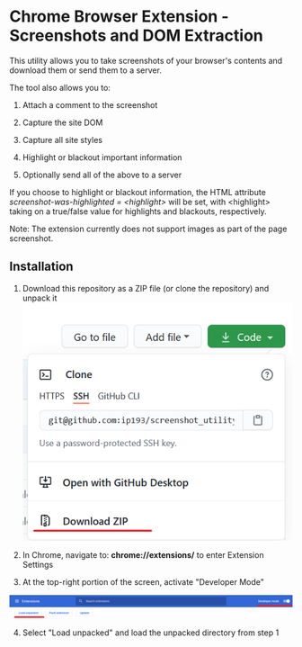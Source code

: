 # Chrome Browser Extension - Screenshots and DOM Extraction



This utility allows you to take screenshots of your browser's contents and download them or send them to a server.

The tool also allows you to: 

1. Attach a comment to the screenshot

2. Capture the site DOM

3. Capture all site styles

4. Highlight or blackout important information

4. Optionally send all of the above to a server

If you choose to highlight or blackout information, the HTML attribute *screenshot-was-highlighted = \<highlight\>* will be set, with \<highlight\> taking on a true/false value for highlights and blackouts, respectively.

Note: The extension currently does not support images as part of the page screenshot. 

## Installation

1. Download this repository as a ZIP file (or clone the repository) and unpack it
![Alt text](readme/download_zip.png?raw=true "Download as ZIP")

2. In Chrome, navigate to: **chrome://extensions/** to enter Extension Settings

3. At the top-right portion of the screen, activate "Developer Mode"

![Alt text](readme/extensions_menu_devmode.png?raw=true "Developer Mode")

4. Select "Load unpacked" and load the unpacked directory from step 1
